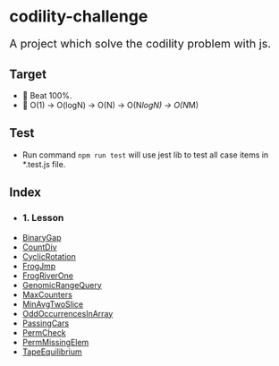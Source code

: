 # codility-challenge

<div align=center>

</div>

<div STYLE="page-break-after: always;"></div>

<p style="font-size: 20px"> 
    A project which solve the codility problem with js.
</p>

## Target

-   👏 Beat 100%.
-   💪 O(1) -> O(logN) -> O(N) -> O(N*logN) -> O(N*M)

## Test

-   Run command `npm run test` will use jest lib to test all case items in *.test.js file.

## Index

-   ### 1. Lesson
- [BinaryGap](https://github.com/duke-git/codility-challenge/blob/main/src/lessons/BinaryGap.js)
- [CountDiv](https://github.com/duke-git/codility-challenge/blob/main/src/lessons/CountDiv.js)
- [CyclicRotation](https://github.com/duke-git/codility-challenge/blob/main/src/lessons/CyclicRotation.js)
- [FrogJmp](https://github.com/duke-git/codility-challenge/blob/main/src/lessons/FrogJmp.js)
- [FrogRiverOne](https://github.com/duke-git/codility-challenge/blob/main/src/lessons/FrogRiverOne.js)
- [GenomicRangeQuery](https://github.com/duke-git/codility-challenge/blob/main/src/lessons/GenomicRangeQuery.js)
- [MaxCounters](https://github.com/duke-git/codility-challenge/blob/main/src/lessons/MaxCounters.js)
- [MinAvgTwoSlice](https://github.com/duke-git/codility-challenge/blob/main/src/lessons/MinAvgTwoSlice.js)
- [OddOccurrencesInArray](https://github.com/duke-git/codility-challenge/blob/main/src/lessons/OddOccurrencesInArray.js)
- [PassingCars](https://github.com/duke-git/codility-challenge/blob/main/src/lessons/PassingCars.js)
- [PermCheck](https://github.com/duke-git/codility-challenge/blob/main/src/lessons/PermCheck.js)
- [PermMissingElem](https://github.com/duke-git/codility-challenge/blob/main/src/lessons/PermMissingElem.js)
- [TapeEquilibrium](https://github.com/duke-git/codility-challenge/blob/main/src/lessons/TapeEquilibrium.js)
